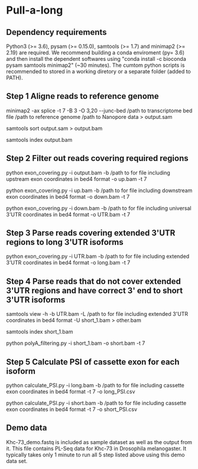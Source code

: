 # Pull-a-long

## Dependency requirements

Python3 (>= 3.6), pysam (>= 0.15.0), samtools (>= 1.7) and minimap2 (>= 2.19) are required. We recommend building a conda enviroment (py= 3.6) and then install the dependent softwares using "conda install -c bioconda pysam samtools minimap2" (~30 minutes). The cumtom python scripts is recommended to stored in a working diretory or a separate folder (added to PATH).

## Step 1 Aligne reads to reference genome

minimap2 -ax splice -t 7 -B 3 -O 3,20 --junc-bed  /path to transcriptome bed file /path to reference genome  /path to Nanopore data    > output.sam

samtools sort output.sam > output.bam

samtools index output.bam

## Step 2 Filter out reads covering required regions

python  exon_covering.py -i output.bam -b /path to for file including upstream exon coordinates in bed4 format -o up.bam -t 7
	  
python  exon_covering.py -i up.bam -b /path to for file including downstream exon coordinates in bed4 format -o down.bam -t 7 

python  exon_covering.py -i down.bam -b /path to for file including universal 3'UTR coordinates in bed4 format -o UTR.bam -t 7

## Step 3 Parse reads covering extended 3'UTR regions to long 3'UTR isoforms

python  exon_covering.py -i UTR.bam -b /path to for file including extended 3'UTR coordinates in bed4 format -o long.bam -t 7 

## Step 4 Parse reads that do not cover extended 3'UTR regions and have correct 3' end to short 3'UTR isoforms  

samtools view -h -b UTR.bam -L /path to for file including extended 3'UTR coordinates in bed4 format  -U short_1.bam > other.bam
	  
samtools index short_1.bam

python  polyA_filtering.py -i  short_1.bam  -o short.bam -t 7

## Step 5 Calculate PSI of cassette exon for each isoform

python calculate_PSI.py -i long.bam -b /path to for file including cassette exon coordinates in bed4 format -t 7  -o long_PSI.csv

python calculate_PSI.py -i short.bam -b /path to for file including cassette exon coordinates in bed4 format -t 7  -o short_PSI.csv

## Demo data

Khc-73_demo.fastq is included as sample dataset as well as the output from it. This file contains PL-Seq data for Khc-73 in Drosophila melanogaster. It typically takes only 1 minute to run all 5 step listed above using this demo data set.
